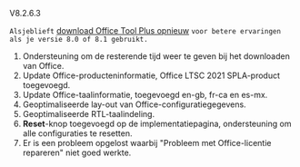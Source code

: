 V8.2.6.3

`Alsjeblieft` [download Office Tool Plus opnieuw](http://otp.landian.vip/) `voor betere ervaringen als je versie 8.0 of 8.1 gebruikt.`

1. Ondersteuning om de resterende tijd weer te geven bij het downloaden van Office.
2. Update Office-producteninformatie, Office LTSC 2021 SPLA-product toegevoegd.
3. Update Office-taalinformatie, toegevoegd en-gb, fr-ca en es-mx.
4. Geoptimaliseerde lay-out van Office-configuratiegegevens.
5. Geoptimaliseerde RTL-taalindeling.
6. **Reset**-knop toegevoegd op de implementatiepagina, ondersteuning om alle configuraties te resetten.
7. Er is een probleem opgelost waarbij "Probleem met Office-licentie repareren" niet goed werkte.
